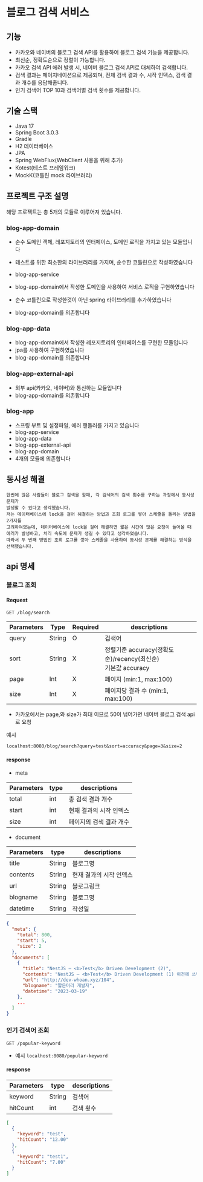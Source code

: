 # 블로그 검색 서비스

## 기능

- 카카오와 네이버의 블로그 검색 API를 활용하여 블로그 검색 기능을 제공합니다.
- 최신순, 정확도순으로 정렬이 가능합니다.
- 카카오 검색 API 에러 발생 시, 네이버 블로그 검색 API로 대체하여 검색합니다.
- 검색 결과는 페이지네이션으로 제공되며, 전체 검색 결과 수, 시작 인덱스, 검색 결과 개수를 응답해줍니다.
- 인기 검색어 TOP 10과 검색어별 검색 횟수를 제공합니다.

## 기술 스택

- Java 17
- Spring Boot 3.0.3
- Gradle
- H2 데이터베이스
- JPA
- Spring WebFlux(WebClient 사용을 위해 추가)
- Kotest(테스트 프레임워크)
- MockK(코틀린 mock 라이브러리)

## 프로젝트 구조 설명

해당 프로젝트는 총 5개의 모듈로 이루어져 있습니다.

### blog-app-domain

- 순수 도메인 객체, 레포지토리의 인터페이스, 도메인 로직을 가지고 있는 모듈입니다
- 테스트를 위한 최소한의 라이브러리를 가지며, 순수한 코틀린으로 작성하였습니다

- blog-app-service
- blog-app-domain에서 작성한 도메인을 사용하여 서비스 로직을 구현하였습니다
- 순수 코틀린으로 작성한것이 아닌 spring 라이브러리를 추가하였습니다
- blog-app-domain를 의존합니다

### blog-app-data

- blog-app-domain에서 작성한 레포지토리의 인터페이스를 구현한 모듈입니다
- jpa를 사용하여 구현하였습니다
- blog-app-domain를 의존합니다

### blog-app-external-api

- 외부 api(카카오, 네이버)와 통신하는 모듈입니다
- blog-app-domain를 의존합니다

### blog-app

- 스프링 부트 및 설정파일, 에러 핸들러를 가지고 있습니다
- blog-app-service
- blog-app-data
- blog-app-external-api
- blog-app-domain
- 4개의 모듈에 의존합니다

## 동시성 해결

```text
한번에 많은 사람들이 블로그 검색을 할때, 각 검색어의 검색 횟수를 구하는 과정에서 동시성 문제가
발생할 수 있다고 생각했습니다.
저는 데이터베이스에 lock을 걸어 해결하는 방법과 조회 로그를 쌓아 스케줄을 돌리는 방법을 2가지를 
고려하여였는데, 데이터베이스에 lock을 걸어 해결하면 짧은 시간에 많은 요청이 들어올 때 
에러가 발생하고, 처리 속도에 문제가 생길 수 있다고 생각하였습니다. 
따라서 두 번째 방법인 조회 로그를 쌓아 스케줄을 사용하여 동시성 문제를 해결하는 방식을 선택했습니다.

```

## api 명세

### 블로그 조회

#### Request

``
GET /blog/search
``

| Parameters | Type   | Required | descriptions                                       |
|------------|--------|----------|----------------------------------------------------|
| query      | String | O        | 검색어                                                |
| sort       | String | X        | 정렬기준 accuracy(정확도순)/recency(최신순)<br/>기본값  accuracy |
| page       | Int    | X        | 페이지 (min:1, max:100)                               |
| size       | Int    | X        | 페이지당 결과 수 (min:1, max:100)                         |

- 카카오에서는 page,와 size가 최대 이므로 50이 넘어가면 네이버 블로그 검색 api로 요청

예시

```text
localhost:8080/blog/search?query=test&sort=accuracy&page=3&size=2
```

#### response

- meta

| Parameters | type | descriptions  
|------------|------|---------------|
| total      | int  | 총 검색 결과 개수    
| start      | int  | 현재 결과의 시작 인덱스 
| size       | int  | 페이지의 검색 결과 개수 

- document

| Parameters | type   | descriptions  |
|------------|--------|---------------|
| title      | String | 블로그명          |
| contents   | String | 현재 결과의 시작 인덱스 | 
| url        | String | 블로그링크         |
| blogname   | String | 블로그명          |
| datetime   | String | 작성일           |

```json
{
  "meta": {
    "total": 800,
    "start": 5,
    "size": 2
  },
  "documents": [
    {
      "title": "NestJS — <b>Test</b> Driven Development (2)",
      "contents": "NestJS — <b>Test</b> Driven Development (1) 이전에 쓰던 To Do List를 폐기하고, NestJS MVC 환경에서 TDD를 수행하는 법을 작성하려 한다. 크게 Unit <b>Test</b>와 Integration <b>Test</b>로 나누어서 연재할 예정이다. 흔히 서비스의 프론트엔드에서 발생하는 요청 dev-whoan.xyz 계속해서 User 정보를 관리하는 API 서버를 설계하고...",
      "url": "http://dev-whoan.xyz/104",
      "blogname": "짧은머리 개발자",
      "datetime": "2023-03-19"
    },
    ...
  ]
}
```

### 인기 검색어 조회

```text
GET /popular-keyword
```

- 예시
  ```localhost:8080/popular-keyword```

#### response

| Parameters | type   | descriptions 
|------------|--------|--------------|
| keyword    | String | 검색어          
| hitCount   | int    | 검색 횟수        

```json
[
  {
    "keyword": "test",
    "hitCount": "12.00"
  },
  {
    "keyword": "test1",
    "hitCount": "7.00"
  }
]
```